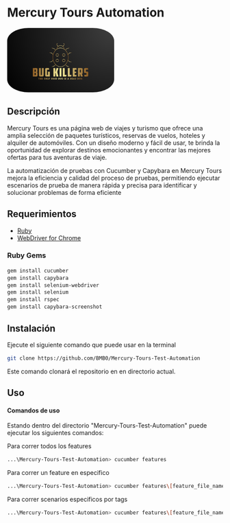 # Mercury Tours Automation
<img src="./img/Team_Logo.png" alt="Team Logo" width="250" height="150" style="border-radius: 20%;">

## Descripción

Mercury Tours es una página web de viajes y turismo que ofrece una amplia selección de paquetes turísticos, reservas de vuelos, hoteles y alquiler de automóviles. Con un diseño moderno y fácil de usar, te brinda la oportunidad de explorar destinos emocionantes y encontrar las mejores ofertas para tus aventuras de viaje.

La automatización de pruebas con Cucumber y Capybara en Mercury Tours mejora la eficiencia y calidad del proceso de pruebas, permitiendo ejecutar escenarios de prueba de manera rápida y precisa para identificar y solucionar problemas de forma eficiente

## Requerimientos

- [Ruby](https://rubyinstaller.org/downloads/)
- [WebDriver for Chrome](https://chromedriver.chromium.org/downloads)

### Ruby Gems

```bash
gem install cucumber
gem install capybara
gem install selenium-webdriver
gem install selenium
gem install rspec
gem install capybara-screenshot
```
## Instalación

Ejecute el siguiente comando que puede usar en la terminal
```bash
git clone https://github.com/BMB0/Mercury-Tours-Test-Automation
```
Este comando clonará el repositorio en en directorio actual.
## Uso

#### Comandos de uso
Estando dentro del directorio "Mercury-Tours-Test-Automation" puede ejecutar los siguientes comandos:

Para correr todos los features
```bash
...\Mercury-Tours-Test-Automation> cucumber features
```
Para correr un feature en especifico
```bash
...\Mercury-Tours-Test-Automation> cucumber features\[feature_file_name.feature]
```
Para correr scenarios especificos por tags
```bash
...\Mercury-Tours-Test-Automation> cucumber features\[feature_file_name.feature] -t @[tag_name]
```